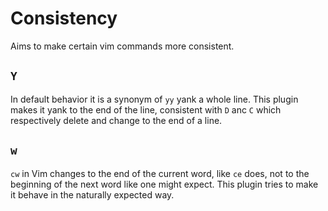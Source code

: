 # Consistency 

Aims to make certain vim commands more consistent.


## `Y`

In default behavior it is a synonym of `yy` yank a whole line.  This plugin makes it yank to the end of the line, consistent with `D` anc `C` which respectively delete and change to the end of a line.


## `w`

`cw` in Vim changes to the end of the current word, like `ce` does, not to the beginning of the next word like one might expect.  This plugin tries to make it behave in the naturally expected way.
